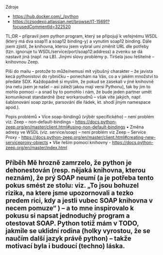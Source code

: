 Zdroje
* https://hub.docker.com/_/python
* https://czsodexo.atlassian.net/browse/IT-15691?focusedCommentId=322520

TL;DR – připravil jsem python program, který se připojují k veřejnému WSDL (který má dva soap11 a soap12 binding-y) a vynutím soap12 binding. Dále jsem zjistil, že knihovna, kterou jsem vybral umí změnit URL dle potřeby (tzn. ignoruje tu WSDL/service/port/soap12:address) a zvenku se dá nastavit jiná (např. na LB). Jinými slovy problémy p. Tiršela jsou řešitelné – knihovnou Zeep.

Píši do mailu – protože to může/nemusí mít výbušný charakter – že javista kecá pythonistovi do rybníčku – ponechám na Vás, co a v jakém množství to předáte SDX. Každopádně si myslím, že pokud se zasekali v jiné knihovně (na netu jsem je našel – asi záleží jakou mají versi Pythonu), tak by jim to mohlo pomoci – a snad by to pomohlo i nám, že bude jeden partner umět komunikovat standardně (bez workaroudnů – však víte jakých, např. šablonování soap zpráv, parsování dle řádek, kt. shodí jiným namespace apod.).

Popis problémů
•	Více soap-bindingů (výběr specifického) – není problém viz. Zeep – non-default-bindings - https://docs.python-zeep.org/en/master/client.html#using-non-default-bindings
•	Změna adresy ve WSDL (viz. service/soap) – není problém viz Zeep – Service Proxy - https://docs.python-zeep.org/en/master/client.html#creating-new-serviceproxy-objects
•	Vše řeším pomocí knihovny - https://docs.python-zeep.org/en/master/index.html

Příběh
Mě hrozně zamrzelo, že python je dehonestován (resp. nějaká knihovna, kterou neznám), že prý SOAP neumí (a je potřeba tento pokus smést ze stolu:  viz. „To jsou bohuzel rizika, na ktere jsme upozornovali a tezko predem rici, kdy a jestli vubec SOAP knihovna v necem pomuze“ ) – a to mne inspirovalo k pokusu si napsat jednoduchý program a otestovat SOAP. Python totiž mám v TODO, jakmile se uklidní rodina (holky vyrostou, že se naučím další jazyk právě python) – takže motivací byla i budoucí  (techno) láska.
--
